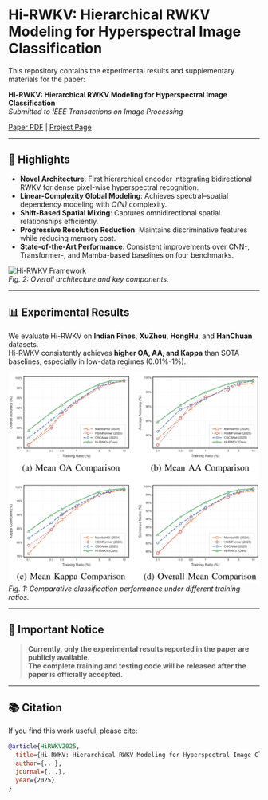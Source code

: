 # Hi-RWKV: Hierarchical RWKV Modeling for Hyperspectral Image Classification

This repository contains the experimental results and supplementary materials for the paper:

**Hi-RWKV: Hierarchical RWKV Modeling for Hyperspectral Image Classification**  
*Submitted to IEEE Transactions on Image Processing*

[Paper PDF](./IEEE_Transactions_on_Image_Processing___HISV.pdf) | [Project Page](https://github.com/HSI-Lab/Hi-RWKV)

---

## 🚀 Highlights
- **Novel Architecture**: First hierarchical encoder integrating bidirectional RWKV for dense pixel-wise hyperspectral recognition.
- **Linear-Complexity Global Modeling**: Achieves spectral–spatial dependency modeling with *O(N)* complexity.
- **Shift-Based Spatial Mixing**: Captures omnidirectional spatial relationships efficiently.
- **Progressive Resolution Reduction**: Maintains discriminative features while reducing memory cost.
- **State-of-the-Art Performance**: Consistent improvements over CNN-, Transformer-, and Mamba-based baselines on four benchmarks.

![Hi-RWKV Framework](./fig2_framework.png)  
*Fig. 2: Overall architecture and key components.*

---

## 📊 Experimental Results

We evaluate Hi-RWKV on **Indian Pines**, **XuZhou**, **HongHu**, and **HanChuan** datasets.  
Hi-RWKV consistently achieves **higher OA, AA, and Kappa** than SOTA baselines, especially in low-data regimes (0.01%-1%).

![Performance Comparison](./fig1_results.png)  
*Fig. 1: Comparative classification performance under different training ratios.*

---

## 📢 Important Notice
> **Currently, only the experimental results reported in the paper are publicly available.  
> The complete training and testing code will be released after the paper is officially accepted.**

---

## 📚 Citation
If you find this work useful, please cite:
```bibtex
@article{HiRWKV2025,
  title={Hi-RWKV: Hierarchical RWKV Modeling for Hyperspectral Image Classification},
  author={...},
  journal={...},
  year={2025}
}

